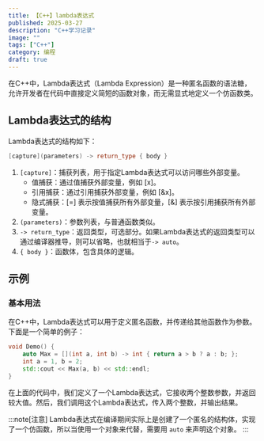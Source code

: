 ```yaml
---
title: 【C++】lambda表达式
published: 2025-03-27
description: "C++学习记录"
image: ""
tags: ["C++"]
category: 编程
draft: true
---
```


在C++中，Lambda表达式（Lambda Expression）是一种匿名函数的语法糖，允许开发者在代码中直接定义简短的函数对象，而无需显式地定义一个仿函数类。

## Lambda表达式的结构

Lambda表达式的结构如下：

```cpp
[capture](parameters) -> return_type { body }
```
1. `[capture]`：捕获列表，用于指定Lambda表达式可以访问哪些外部变量。
    - 值捕获：通过值捕获外部变量，例如 [x]。
    - 引用捕获：通过引用捕获外部变量，例如 [&x]。
    - 隐式捕获：[=] 表示按值捕获所有外部变量，[&] 表示按引用捕获所有外部变量。
2. `(parameters)`：参数列表，与普通函数类似。
3. `-> return_type`：返回类型，可选部分。如果Lambda表达式的返回类型可以通过编译器推导，则可以省略，也就相当于`-> auto`。
4. `{ body }`：函数体，包含具体的逻辑。

## 示例

### 基本用法

在C++中，Lambda表达式可以用于定义匿名函数，并传递给其他函数作为参数。下面是一个简单的例子：
```cpp
void Demo() {
    auto Max = [](int a, int b) -> int { return a > b ? a : b; };
    int a = 1, b = 2;
    std::cout << Max(a, b) << std::endl;
}
```
在上面的代码中，我们定义了一个Lambda表达式，它接收两个整数参数，并返回较大值。然后，我们调用这个Lambda表达式，传入两个整数，并输出结果。

:::note[注意]
Lambda表达式在编译期间实际上是创建了一个匿名的结构体，实现了一个仿函数，所以当使用一个对象来代替，需要用 `auto` 来声明这个对象。
:::